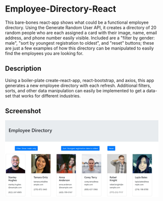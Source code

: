 # Employee-Directory-React
This bare-bones react-app shows what could be a functional employee directory. Using the Generate Random User API, it creates a directory of 20 random people who are each assigned a card with their image, name, email address, and phone number easily visible. Included are a "filter by gender: male", "sort by youngest registration to oldest", and "reset" buttons; these are just a few examples of how this directory can be manipulated to easily find the employees you are looking for. 

## Description
Using a boiler-plate create-react-app, react-bootstrap, and axios, this app generates a new employee directory with each refresh. Additional filters, sorts, and other data manipulation can easily be implemented to get a data-set that works for different industries. 

## Screenshot
![Screenshot](employee-directory/images/screenshot.jpg)